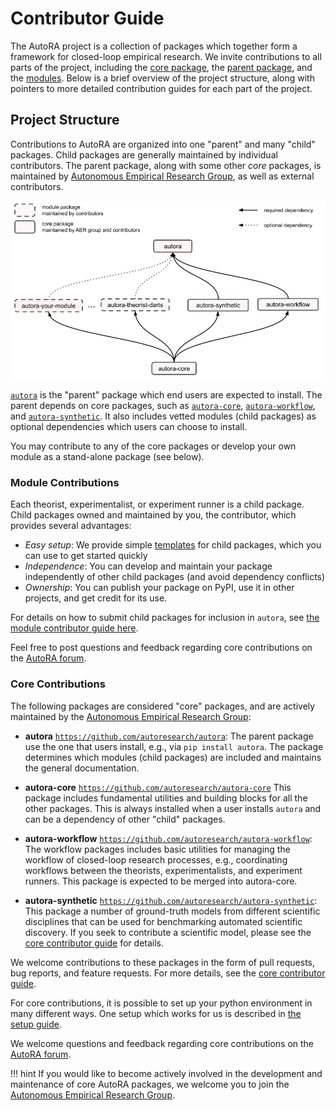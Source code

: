 # Contributor Guide

The AutoRA project is a collection of packages which together form a framework for closed-loop empirical research.
We invite contributions to all parts of the project, including the [core package](core.md), the 
[parent package](core.md), and the [modules](module.md). Below is a brief overview of the
project structure, along with pointers to more detailed contribution guides for each part of the project.

## Project Structure

Contributions to AutoRA are organized into one "parent" and many "child" packages. 
Child packages are generally maintained by individual contributors. The parent package, along with some other 
*core* packages, is maintained by [Autonomous Empirical Research Group](https://musslick.github.io/AER_website/Team.html), 
as well as external contributors.

![image](../img/package_overview.png)

[`autora`](https://github.com/autoresearch/autora) is the "parent" package which end users are expected to install. The
parent depends on core packages, such as [`autora-core`](https://github.com/autoresearch/autora-core), 
[`autora-workflow`](https://github.com/autoresearch/autora-workflow), and
[`autora-synthetic`](https://github.com/autoresearch/autora-synthetic). It also includes vetted modules (child packages) as optional dependencies which users can choose 
to install. 

You may contribute to any of the core packages or develop your own module as a stand-alone package (see below).    


### Module Contributions

Each theorist, experimentalist, or experiment runner is a child package. Child packages owned and maintained by you, the contributor, which provides several advantages:
- *Easy setup*: We provide simple [templates](module.md) for child packages, which you can use to get started quickly
- *Independence*: You can develop and maintain your package independently of other child packages (and avoid dependency conflicts)
- *Ownership*: You can publish your package on PyPI, use it in other projects, and get credit for its use. 

For details on how to submit child packages 
for inclusion in `autora`, see
[the module contributor guide here](./module.md). 

Feel free to post questions and feedback regarding core contributions on the 
[AutoRA forum](https://github.com/orgs/AutoResearch/discussions/categories/module-contributions).

### Core Contributions

The following packages are considered "core" packages, and are actively maintained by the
[Autonomous Empirical Research Group](https://musslick.github.io/AER_website/Team.html):

- **autora** [`https://github.com/autoresearch/autora`](https://github.com/autoresearch/autora): The parent package use the one that users install, e.g., via `pip install autora`. The package determines which modules (child packages) are included and maintains the general documentation.


- **autora-core** [`https://github.com/autoresearch/autora-core`](https://github.com/autoresearch/autora-core) This package  includes fundamental utilities
and building blocks for all the other packages. This is always installed when a user installs `autora` and can be 
a dependency of other "child" packages.   


- **autora-workflow** [`https://github.com/autoresearch/autora-workflow`](https://github.com/autoresearch/autora-workflow): The workflow packages includes basic utilities for managing the workflow of closed-loop research processes, e.g., coordinating workflows between the theorists, experimentalists, and experiment runners. This package is expected to be merged into autora-core.


- **autora-synthetic** [`https://github.com/autoresearch/autora-synthetic`](https://github.com/autoresearch/autora-synthetic): This package a number of ground-truth models from different scientific disciplines that can be used for benchmarking automated scientific discovery. If you seek to contribute a scientific model, please see the [core contributor guide](core.md) for details.   


We welcome contributions to
these packages in the form of pull requests, bug reports, and feature requests. For more details, see the
[core contributor guide](core.md). 

For core contributions, it is possible to set up your python environment in many different ways. 
One setup which works for us is described in [the setup guide](./setup.md). 

We welcome questions and feedback regarding core contributions on the 
[AutoRA forum](https://github.com/orgs/AutoResearch/discussions/categories/module-contributions).

!!! hint
    If you would like to become actively involved in the development and maintenance of core AutoRA packages, 
    we welcome you to join the [Autonomous Empirical Research Group](https://musslick.github.io/AER_website/Team.html).

